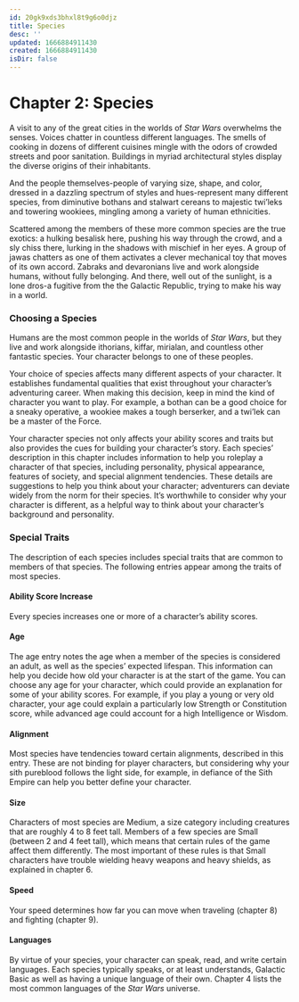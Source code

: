 ```yaml
---
id: 20gk9xds3bhxl8t9g6o0djz
title: Species
desc: ''
updated: 1666884911430
created: 1666884911430
isDir: false
---
```

# Chapter 2: Species

A visit to any of the great cities in the worlds of _Star Wars_ overwhelms the senses. Voices chatter in countless different languages. The smells of cooking in dozens of different cuisines mingle with the odors of crowded streets and poor sanitation. Buildings in myriad architectural styles display the diverse origins of their inhabitants.

And the people themselves-people of varying size, shape, and color, dressed in a dazzling spectrum of styles and hues-represent many different species, from diminutive bothans and stalwart cereans to majestic twi’leks and towering wookiees, mingling among a variety of human ethnicities.

Scattered among the members of these more common species are the true exotics: a hulking besalisk here, pushing his way through the crowd, and a sly chiss there, lurking in the shadows with mischief in her eyes. A group of jawas chatters as one of them activates a clever mechanical toy that moves of its own accord. Zabraks and devaronians live and work alongside humans, without fully belonging. And there, well out of the sunlight, is a lone dros-a fugitive from the the Galactic Republic, trying to make his way in a world.

### [](https://sw5e.com/rules/phb#choosing-a-species)Choosing a Species

Humans are the most common people in the worlds of _Star Wars_, but they live and work alongside ithorians, kiffar, mirialan, and countless other fantastic species. Your character belongs to one of these peoples.

Your choice of species affects many different aspects of your character. It establishes fundamental qualities that exist throughout your character’s adventuring career. When making this decision, keep in mind the kind of character you want to play. For example, a bothan can be a good choice for a sneaky operative, a wookiee makes a tough berserker, and a twi’lek can be a master of the Force.

Your character species not only affects your ability scores and traits but also provides the cues for building your character’s story. Each species’ description in this chapter includes information to help you roleplay a character of that species, including personality, physical appearance, features of society, and special alignment tendencies. These details are suggestions to help you think about your character; adventurers can deviate widely from the norm for their species. It’s worthwhile to consider why your character is different, as a helpful way to think about your character’s background and personality.

### [](https://sw5e.com/rules/phb#special-traits)Special Traits

The description of each species includes special traits that are common to members of that species. The following entries appear among the traits of most species.

#### [](https://sw5e.com/rules/phb#ability-score-increase)Ability Score Increase

Every species increases one or more of a character’s ability scores.

#### [](https://sw5e.com/rules/phb#age)Age

The age entry notes the age when a member of the species is considered an adult, as well as the species’ expected lifespan. This information can help you decide how old your character is at the start of the game. You can choose any age for your character, which could provide an explanation for some of your ability scores. For example, if you play a young or very old character, your age could explain a particularly low Strength or Constitution score, while advanced age could account for a high Intelligence or Wisdom.

#### [](https://sw5e.com/rules/phb#alignment)Alignment

Most species have tendencies toward certain alignments, described in this entry. These are not binding for player characters, but considering why your sith pureblood follows the light side, for example, in defiance of the Sith Empire can help you better define your character.

#### [](https://sw5e.com/rules/phb#size)Size

Characters of most species are Medium, a size category including creatures that are roughly 4 to 8 feet tall. Members of a few species are Small (between 2 and 4 feet tall), which means that certain rules of the game affect them differently. The most important of these rules is that Small characters have trouble wielding heavy weapons and heavy shields, as explained in chapter 6.

#### [](https://sw5e.com/rules/phb#speed)Speed

Your speed determines how far you can move when traveling (chapter 8) and fighting (chapter 9).

#### [](https://sw5e.com/rules/phb#languages)Languages

By virtue of your species, your character can speak, read, and write certain languages. Each species typically speaks, or at least understands, Galactic Basic as well as having a unique language of their own. Chapter 4 lists the most common languages of the _Star Wars_ universe.